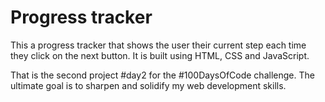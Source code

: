 # Progress tracker

This a progress tracker that shows the user their current step each time they click on the next button.
It is built using HTML, CSS and JavaScript.

That is the second project #day2 for the #100DaysOfCode challenge. The ultimate goal is to sharpen and solidify my web development skills.
